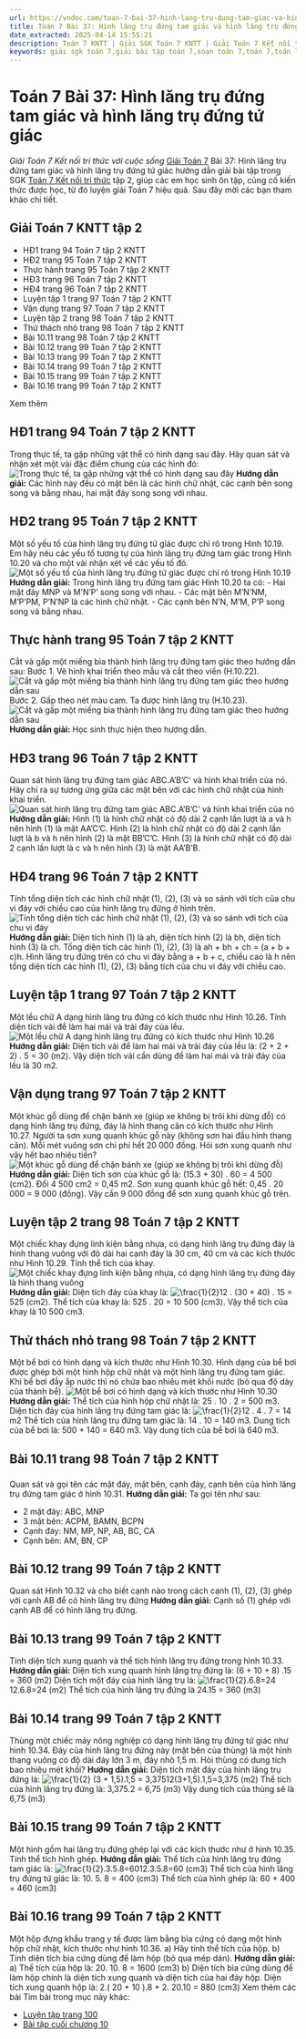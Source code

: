 ```yaml
---
url: https://vndoc.com/toan-7-bai-37-hinh-lang-tru-dung-tam-giac-va-hinh-lang-tru-dung-tu-giac-286153
title: Toán 7 Bài 37: Hình lăng trụ đứng tam giác và hình lăng trụ đứng tứ giác - Giải Toán 7 Kết nối tri thức với cuộc sống - VnDoc.com
date_extracted: 2025-04-14 15:55:21
description: Toán 7 KNTT | Giải SGK Toán 7 KNTT | Giải Toán 7 Kết nối tri thức| Giải bài tập Toán 7 Luyện tập trang 92 bao gồm lời giải chi tiết cho từng bài tập trong SGK Toán 7 tập 2 Kết nối tri thức, mời các bạn tham khảo.
keywords: giải sgk toán 7,giải bài tập toán 7,soạn toán 7,toán 7,toán lớp 7,giải toán 7,sgk toán 7,toan 7,giai toan 7,toán 7 tập 1,toán lớp 7 tập 2,bài tập toán lớp 7,giải bài tập toán lớp 7,sgk toán 7 tập 2,toán 7 kết nối tri thức,giải toán 7 kết nối tri thức,giải toán 7 kntt bài 37,Toán 7 kết nối tri thức bài 37,Hình lăng trụ đứng tam giác và hình lăng trụ đứng tứ giác,Giải Toán 7 bài 37 kết nối tri thức,toán lớp 7 Kết nối tri thức bài 37
---
```


# Toán 7 Bài 37: Hình lăng trụ đứng tam giác và hình lăng trụ đứng tứ giác
 _Giải Toán 7 Kết nối tri thức với cuộc sống_
[Giải Toán 7](<https://vndoc.com/toan-7-tap-2-kntt>) Bài 37: Hình lăng trụ đứng tam giác và hình lăng trụ đứng tứ giác hướng dẫn giải bài tập trong SGK [Toán 7 Kết nối tri thức](<https://vndoc.com/toan-7-tap-1-kntt>) tập 2, giúp các em học sinh ôn tập, củng cố kiến thức được học, từ đó luyện giải Toán 7 hiệu quả. Sau đây mời các bạn tham khảo chi tiết.
## Giải Toán 7 KNTT tập 2
  * HĐ1 trang 94 Toán 7 tập 2 KNTT 
  * HĐ2 trang 95 Toán 7 tập 2 KNTT
  * Thực hành trang 95 Toán 7 tập 2 KNTT 
  * HĐ3 trang 96 Toán 7 tập 2 KNTT 
  * HĐ4 trang 96 Toán 7 tập 2 KNTT 
  * Luyện tập 1 trang 97 Toán 7 tập 2 KNTT 
  * Vận dụng trang 97 Toán 7 tập 2 KNTT 
  * Luyện tập 2 trang 98 Toán 7 tập 2 KNTT 
  * Thử thách nhỏ trang 98 Toán 7 tập 2 KNTT 
  * Bài 10.11 trang 98 Toán 7 tập 2 KNTT
  * Bài 10.12 trang 99 Toán 7 tập 2 KNTT
  * Bài 10.13 trang 99 Toán 7 tập 2 KNTT
  * Bài 10.14 trang 99 Toán 7 tập 2 KNTT
  * Bài 10.15 trang 99 Toán 7 tập 2 KNTT
  * Bài 10.16 trang 99 Toán 7 tập 2 KNTT

Xem thêm
## **HĐ1 trang 94 Toán 7 tập 2 KNTT**
Trong thực tế, ta gặp những vật thể có hình dạng sau đây. Hãy quan sát và nhận xét một vài đặc điểm chung của các hình đó:
![Trong thực tế, ta gặp những vật thể có hình dạng sau đây](https://i.vdoc.vn/data/image/2023/01/03/hd1-trang-94-toan-7-tap-2-148029.png)
**Hướng dẫn giải:**
Các hình này đều có mặt bên là các hình chữ nhật, các cạnh bên song song và bằng nhau, hai mặt đáy song song với nhau.
## **HĐ2 trang 95 Toán 7 tập 2 KNTT**
Một số yếu tố của hình lăng trụ đứng tứ giác được chỉ rõ trong Hình 10.19. Em hãy nêu các yếu tố tương tự của hình lăng trụ đứng tam giác trong Hình 10.20 và cho một vài nhận xét về các yếu tố đó.
![Một số yếu tố của hình lăng trụ đứng tứ giác được chỉ rõ trong Hình 10.19](https://i.vdoc.vn/data/image/2023/01/03/hd2-trang-95-toan-7-tap-2-148030.png)
**Hướng dẫn giải:**
Trong hình lăng trụ đứng tam giác Hình 10.20 ta có:
\- Hai mặt đáy MNP và M’N’P’ song song với nhau.
\- Các mặt bên M’N’NM, M’P’PM, P’N’NP là các hình chữ nhật.
\- Các cạnh bên N’N, M’M, P’P song song và bằng nhau.
## **Thực hành trang 95 Toán 7 tập 2 KNTT**
Cắt và gấp một miếng bìa thành hình lăng trụ đứng tam giác theo hướng dẫn sau:
Bước 1. Vẽ hình khai triển theo mẫu và cắt theo viền \(H.10.22\).
![Cắt và gấp một miếng bìa thành hình lăng trụ đứng tam giác theo hướng dẫn sau](https://i.vdoc.vn/data/image/2023/01/03/thuc-hanh-trang-95-toan-7-tap-2-148031.png)
Bước 2. Gấp theo nét màu cam. Ta được hình lăng trụ \(H.10.23\).
![Cắt và gấp một miếng bìa thành hình lăng trụ đứng tam giác theo hướng dẫn sau](https://i.vdoc.vn/data/image/2023/01/03/thuc-hanh-trang-95-toan-7-tap-2-148032.png)
**Hướng dẫn giải:**
Học sinh thực hiện theo hướng dẫn.
## **HĐ3 trang 96 Toán 7 tập 2 KNTT**
Quan sát hình lăng trụ đứng tam giác ABC.A’B’C’ và hình khai triển của nó. Hãy chỉ ra sự tương ứng giữa các mặt bên với các hình chữ nhật của hình khai triển.
![Quan sát hình lăng trụ đứng tam giác ABC.A’B’C’ và hình khai triển của nó](https://i.vdoc.vn/data/image/2023/01/03/hd3-trang-96-toan-7-tap-2-148033.png)
**Hướng dẫn giải:**
Hình \(1\) là hình chữ nhật có độ dài 2 cạnh lần lượt là a và h nên hình \(1\) là mặt AA’C’C.
Hình \(2\) là hình chữ nhật có độ dài 2 cạnh lần lượt là b và h nên hình \(2\) là mặt BB’C’C.
Hình \(3\) là hình chữ nhật có độ dài 2 cạnh lần lượt là c và h nên hình \(3\) là mặt AA’B’B.
## **HĐ4 trang 96 Toán 7 tập 2 KNTT**
Tính tổng diện tích các hình chữ nhật \(1\), \(2\), \(3\) và so sánh với tích của chu vi đáy với chiều cao của hình lăng trụ đứng ở hình trên.
![Tính tổng diện tích các hình chữ nhật \(1\), \(2\), \(3\) và so sánh với tích của chu vi đáy](https://i.vdoc.vn/data/image/2023/01/03/hd4-trang-96-toan-7-tap-2-148033.png)
**Hướng dẫn giải:**
Diện tích hình \(1\) là ah, diện tích hình \(2\) là bh, diện tích hình \(3\) là ch.
Tổng diện tích các hình \(1\), \(2\), \(3\) là ah + bh + ch = \(a + b + c\)h.
Hình lăng trụ đứng trên có chu vi đáy bằng a + b + c, chiều cao là h nên tổng diện tích các hình \(1\), \(2\), \(3\) bằng tích của chu vi đáy với chiều cao.
## **Luyện tập 1 trang 97 Toán 7 tập 2 KNTT**
Một lều chữ A dạng hình lăng trụ đứng có kích thước như Hình 10.26. Tính diện tích vải để làm hai mái và trải đáy của lều.
![Một lều chữ A dạng hình lăng trụ đứng có kích thước như Hình 10.26](https://i.vdoc.vn/data/image/2023/01/03/luyen-tap-1-trang-97-toan-7-tap-2-148034.png)
**Hướng dẫn giải:**
Diện tích vải để làm hai mái và trải đáy của lều là:
\(2 + 2 + 2\) . 5 = 30 \(m2\).
Vậy diện tích vải cần dùng để làm hai mái và trải đáy của lều là 30 m2.
## **Vận dụng trang 97 Toán 7 tập 2 KNTT**
Một khúc gỗ dùng để chặn bánh xe \(giúp xe không bị trôi khi dừng đỗ\) có dạng hình lăng trụ đứng, đáy là hình thang cân có kích thước như Hình 10.27. Người ta sơn xung quanh khúc gỗ này \(không sơn hai đầu hình thang cân\). Mỗi mét vuông sơn chi phí hết 20 000 đồng. Hỏi sơn xung quanh như vậy hết bao nhiêu tiền?
![Một khúc gỗ dùng để chặn bánh xe \(giúp xe không bị trôi khi dừng đỗ\)](https://i.vdoc.vn/data/image/2023/01/03/van-dung-trang-97-toan-7-tap-2-148035.png)
**Hướng dẫn giải:**
Diện tích sơn của khúc gỗ là: \(15.3 + 30\) . 60 = 4 500 \(cm2\).
Đổi 4 500 cm2 = 0,45 m2.
Sơn xung quanh khúc gỗ hết: 0,45 . 20 000 = 9 000 \(đồng\).
Vậy cần 9 000 đồng để sơn xung quanh khúc gỗ trên.
## **Luyện tập 2 trang 98 Toán 7 tập 2 KNTT**
Một chiếc khay đựng linh kiện bằng nhựa, có dạng hình lăng trụ đứng đáy là hình thang vuông với độ dài hai cạnh đáy là 30 cm, 40 cm và các kích thước như Hình 10.29. Tính thể tích của khay.
![Một chiếc khay đựng linh kiện bằng nhựa, có dạng hình lăng trụ đứng đáy là hình thang vuông](https://i.vdoc.vn/data/image/2023/01/03/luyen-tap-2-trang-98-toan-7-tap-2-148036.png)
**Hướng dẫn giải:**
Diện tích đáy của khay là: ![\\frac{1}{2}](https://i.vdoc.vn/data/image/blank.png)12 . \(30 + 40\) . 15 = 525 \(cm2\).
Thể tích của khay là: 525 . 20 = 10 500 \(cm3\).
Vậy thể tích của khay là 10 500 cm3.
## **Thử thách nhỏ trang 98 Toán 7 tập 2 KNTT**
Một bể bơi có hình dạng và kích thước như Hình 10.30. Hình dạng của bể bơi được ghép bởi một hình hộp chữ nhật và một hình lăng trụ đứng tam giác. Khi bể bơi đầy ắp nước thì nó chứa bao nhiêu mét khối nước \(bỏ qua độ dày của thành bể\).
![Một bể bơi có hình dạng và kích thước như Hình 10.30](https://i.vdoc.vn/data/image/2023/01/03/thu-thach-nho-trang-98-toan-7-tap-2-148037.png)
**Hướng dẫn giải:**
Thể tích của hình hộp chữ nhật là: 25 . 10 . 2 = 500 m3.
Diện tích đáy của hình lăng trụ đứng tam giác là: ![\\frac{1}{2}](https://i.vdoc.vn/data/image/blank.png)12 . 4 . 7 = 14 m2
Thể tích của hình lăng trụ đứng tam giác là: 14 . 10 = 140 m3.
Dung tích của bể bơi là: 500 + 140 = 640 m3.
Vậy dung tích của bể bơi là 640 m3.
## **Bài 10.11 trang 98 Toán 7 tập 2 KNTT**
### 
Quan sát và gọi tên các mặt đáy, mặt bên, cạnh đáy, cạnh bên của hình lăng trụ đứng tam giác ở hình 10.31.
**Hướng dẫn giải:**
Ta gọi tên như sau:
  * 2 mặt đáy: ABC, MNP
  * 3 mặt bên: ACPM, BAMN, BCPN
  * Cạnh đáy: NM, MP, NP, AB, BC, CA
  * Cạnh bên: AM, BN, CP

## **Bài 10.12 trang 99 Toán 7 tập 2 KNTT**
Quan sát Hình 10.32 và cho biết cạnh nào trong cách cạnh \(1\), \(2\), \(3\) ghép với cạnh AB để có hình lăng trụ đứng
**Hướng dẫn giải:**
Cạnh số \(1\) ghép với cạnh AB để có hình lăng trụ đứng.
## **Bài 10.13 trang 99 Toán 7 tập 2 KNTT**
Tính diện tích xung quanh và thể tích hình lăng trụ đứng trong hình 10.33.
**Hướng dẫn giải:**
Diện tích xung quanh hình lăng trụ đứng là:
\(6 + 10 + 8\) .15 = 360 \(m2\)
Diện tích một đáy của hình lăng trụ là:
![\\frac{1}{2}.6.8=24](https://i.vdoc.vn/data/image/blank.png)12.6.8=24 \(m2\)
Thể tích của hình lăng trụ đứng là
24.15 = 360 \(m3\)
## **Bài 10.14 trang 99 Toán 7 tập 2 KNTT**
Thùng một chiếc máy nông nghiệp có dạng hình lăng trụ đứng tứ giác như hình 10.34. Đáy của hình lăng trụ đứng này \(mặt bên của thùng\) là một hình thang vuông có độ dài đáy lớn 3 m, đáy nhỏ 1,5 m. Hỏi thùng có dung tích bao nhiêu mét khối?
**Hướng dẫn giải:**
Diện tích mặt đáy của hình lăng trụ đứng là:
![\\frac{1}{2}  \(3 + 1,5\).1,5 = 3,375](https://i.vdoc.vn/data/image/blank.png)12\(3+1,5\).1,5=3,375 \(m2\)
Thể tích của hình lăng trụ đứng là:
3,375.2 = 6,75 \(m3\)
Vậy dung tích của thùng sẽ là 6,75 \(m3\)
## **Bài 10.15 trang 99 Toán 7 tập 2 KNTT**
Một hình gồm hai lăng trụ đứng ghép lại với các kích thước như ở hình 10.35. Tính thể tích hình ghép.
**Hướng dẫn giải:**
Thể tích của hình lăng trụ đứng tam giác là:
![\\frac{1}{2}.3.5.8=60](https://i.vdoc.vn/data/image/blank.png)12.3.5.8=60 \(cm3\)
Thể tích của hình lăng trụ đứng tứ giác là:
10\. 5. 8 = 400 \(cm3\)
Thể tích của hình ghép là:
60 + 400 = 460 \(cm3\)
## **Bài 10.16 trang 99 Toán 7 tập 2 KNTT**
Một hộp đựng khẩu trang y tế được làm bằng bìa cứng có dạng một hình hộp chữ nhật, kích thước như hình 10.36.
a\) Hãy tính thể tích của hộp.
b\) Tính diện tích bìa cứng dùng để làm hộp \(bỏ qua mép dán\).
**Hướng dẫn giải:**
a\) Thể tích của hộp là:
20\. 10. 8 = 1600 \(cm3\)
b\) Diện tích bìa cứng dùng để làm hộp chính là diện tích xung quanh và diện tích của hai đáy hộp.
Diện tích xung quanh hộp là:
2.\( 20 + 10 \).8 + 2. 20.10 = 880 \(cm3\)
Xem thêm các bài Tìm bài trong mục này khác:
  * [Luyện tập trang 100](</toan-7-luyen-tap-trang-100-286157>)
  * [Bài tập cuối chương 10](</toan-7-bai-tap-cuoi-chuong-10-ket-noi-tri-thuc-286160>)

